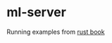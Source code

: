 # ml-server

Running examples from [rust book](https://doc.rust-lang.org/stable/book/title-page.html)